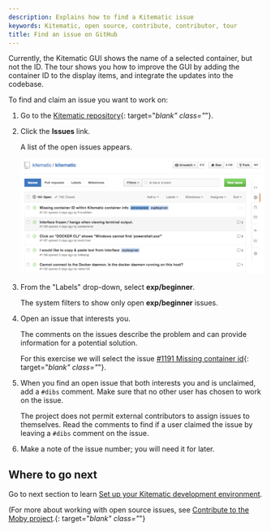 ```yaml
---
description: Explains how to find a Kitematic issue
keywords: Kitematic, open source, contribute, contributor, tour
title: Find an issue on GitHub
---
```


Currently, the Kitematic GUI shows the name of a selected container, but not the
ID. The tour shows you how to improve the GUI by adding the container ID to the
display items, and integrate the updates into the codebase.

To find and claim an issue you want to work on:

1. Go to the [Kitematic repository](https://github.com/docker/kitematic){: target="_blank" class="_"}.

2. Click the **Issues** link.

    A list of the open issues appears.

    ![Open issues](images/list_open_issues.png)

3. From the "Labels" drop-down, select <strong class="gh-label beginner">exp/beginner</strong>.

    The system filters to show only open <strong class="gh-label beginner">exp/beginner</strong> issues.

4. Open an issue that interests you.

    The comments on the issues describe the problem and can provide information for a potential solution.

    For this exercise we will select the issue [#1191 Missing container id](https://github.com/docker/kitematic/issues/1191){: target="_blank" class="_"}.

5. When you find an open issue that both interests you and is unclaimed, add a
`#dibs` comment. Make sure that no other user has chosen to work on the issue.

    The project does not permit external contributors to assign issues
    to themselves. Read the comments to find if a user claimed the issue
    by leaving a `#dibs` comment on the issue.

6. Make a note of the issue number; you will need it for later.

## Where to go next

Go to next section to learn [Set up your Kitematic development
environment](set_up_dev.md).

(For more about working with open source issues, see [Contribute to the Moby
project](https://github.com/moby/moby/blob/master/CONTRIBUTING.md).{:
target="_blank" class="_"}

